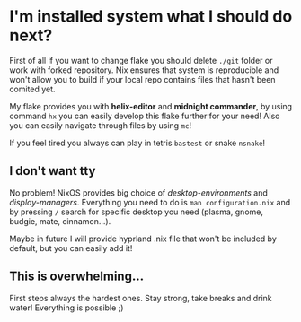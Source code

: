 # I'm installed system what I should do next?
First of all if you want to change flake you should delete `./git` folder or
work with forked repository. Nix ensures that system is reproducible and won't
allow you to build if your local repo contains files that hasn't been comited yet.


My flake provides you with **helix-editor** and **midnight commander**, 
by using command `hx` you can easily develop this flake further for your need!
Also you can easily navigate through files by using `mc`!

If you feel tired you always can play in tetris `bastest` or snake `nsnake`!

## I don't want tty
No problem! NixOS provides big choice of *desktop-environments* and *display-managers*.
Everything you need to do is `man configuration.nix` and by pressing `/` 
search for specific desktop you need (plasma, gnome, budgie, mate, cinnamon...). 

Maybe in future I will provide hyprland .nix file that won't be included by default,
but you can easily add it!

## This is overwhelming...
First steps always the hardest ones. Stay strong, take breaks and drink water!
Everything is possible ;)

